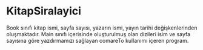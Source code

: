 # KitapSiralayici
Book sınıfı kitap ismi, sayfa sayısı, yazarın ismi, yayın tarihi değişkenlerinden oluşmaktadır.
Main sınıfı içerisinde oluşturulmuş olan dizileri isim ve sayfa sayısına göre yazdırmamızı sağlayan comareTo kullanımı içeren program.
